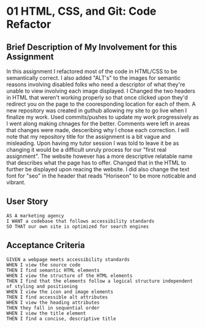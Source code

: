 # 01 HTML, CSS, and Git: Code Refactor

## Brief Description of My Involvement for this Assignment

In this assignment I refactored most of the code in HTML/CSS to be semantically correct. I also added "ALT's" to the images for semantic reasons involving disabled folks who need a descriptor of what they're unable to view involving each image displayed. I Changed the two headers in HTML that weren't working properly so that once clicked upon they'd redirect you on the page to the cooresponding location for each  of them. A new repository was created in guthub allowing my site to go live when I finalize my work. Used commits/pushes to update my work progressively as I went along making chnages for the better. Comments were left in areas that changes were made, desceribing why I chose each correction. I will note that my repository title for the assignment is a bit vague and misleading. Upon having my tutor session I was told to leave it be as changing it would be a difficult unruly process for our "first real assignment". The website however has a more descriptive relatable name that describes what the page has to offer. Changed that in the HTML to further be displayed upon reacing the website. I did also change the text font for "seo" in the header that reads "Horiseon" to be more noticable and vibrant.

## User Story

```
AS A marketing agency
I WANT a codebase that follows accessibility standards
SO THAT our own site is optimized for search engines
```

## Acceptance Criteria

```
GIVEN a webpage meets accessibility standards
WHEN I view the source code
THEN I find semantic HTML elements
WHEN I view the structure of the HTML elements
THEN I find that the elements follow a logical structure independent of styling and positioning
WHEN I view the icon and image elements
THEN I find accessible alt attributes
WHEN I view the heading attributes
THEN they fall in sequential order
WHEN I view the title element
THEN I find a concise, descriptive title
```
